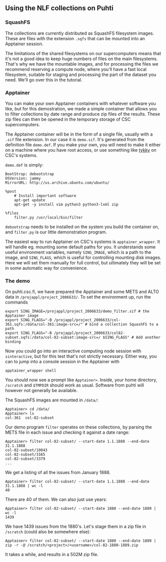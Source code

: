 ## Using the NLF collections on Puhti

### SquashFS

The collections are currently distributed as SquashFS filesystem images. These are files with the extension `.sqfs` that can be mounted into an Apptainer session.

The limitations of the shared filesystems on our supercomputers means that it's not a good idea to keep huge numbers of files on the main filesystems. That's why we have the mountable images, and for processing the files we recommend reserving a compute node, where you'll have a fast local filesystem, suitable for staging and processing the part of the dataset you need. We'll go over this in the tutorial.

### Apptainer

You can make your own Apptainer containers with whatever software you like, but for this demostration, we made a simple container that allows you to filter collections by date range and produce zip files of the results. These zip files can then be opened in the temporary storage of CSC supercomputers.

The Apptainer container will be in the form of a single file, usually with a `.sif` file extension. In our case it is `demo.sif`. It's generated from the definition file `demo.def`. If you make your own, you will need to make it either on a machine where you have root access, or use something like [tykky](https://docs.csc.fi/computing/containers/tykky/) on CSC's systems.

`demo.def` is simply:

```
BootStrap: debootstrap
OSVersion: jammy
MirrorURL: http://us.archive.ubuntu.com/ubuntu/

%post
	# Install important software
	apt-get update
	apt-get -y install vim python3 python3-lxml zip

%files
	filter.py /usr/local/bin/filter
```

`debootstrap` needs to be installed on the system you build the container on, and `filter.py` is our little demonstration program.

The easiest way to run Apptainer on CSC's systems is `apptainer_wrapper`. It will handle eg. mounting some default paths for you. It understands some useful environment variables, namely `SING_IMAGE`, which is a path to the image, and `SING_FLAGS`, which is useful for controlling mounting disk images. Here we will set them manually for full control, but ultimately they will be set in some automatic way for convenience.

### The demo

On puhti.csc.fi, we have prepared the Apptainer and some METS and ALTO data in `/projappl/project_2006633/`. To set the environment up, run the commands

```
export SING_IMAGE=/projappl/project_2006633/demo_filter.sif # the Apptainer image
export SING_FLAGS="-B /projappl/project_2006633/col-361.sqfs:/data/col-361:image-src=/" # bind a collection SquashFS to a path
export SING_FLAGS="-B /projappl/project_2006633/col82-subset.sqfs:/data/col-82-subset:image-src=/ $SING_FLAGS" # Add another binding
```

Now you could go into an interactive computing node session with `sinteractive`, but for this test that's not strictly necessary. Either way, you can to jump into a console session in the Apptainer with

`apptainer_wrapper shell`

You should now see a prompt like `Apptainer>`. Inside, your home directory, `/scratch` and `$TMPDIR` should work as usual. Software from puhti will however not generally be available.

The SquashFS images are mounted in `/data/`:

```
Apptainer> cd /data/
Apptainer> ls
col-361  col-82-subset
```

Our demo program `filter` operates on these collections, by parsing the METS file in each issue and checking it against a date range:

```
Apptainer> filter col-82-subset/ --start-date 1.1.1888 --end-date 31.1.1888
col-82-subset/10043
col-82-subset/3165
col-82-subset/3379
...
```

We get a listing of all the issues from January 1888.

```
Apptainer> filter col-82-subset/ --start-date 1.1.1888 --end-date 31.1.1888 | wc -l
40
```

There are 40 of them. We can also just use years:

```
Apptainer> filter col-82-subset/ --start-date 1880 --end-date 1889 | wc -l
1439
```

We have 1439 issues from the 1880's. Let's stage them in a zip file in `/scratch` (could also be somewhere else):

```
Apptainer> filter col-82-subset/ --start-date 1880 --end-date 1889 | zip -r -@ /scratch/<project>/<username>/col-82-1880-1889.zip 
```

It takes a while, and results in a 502M zip file.
